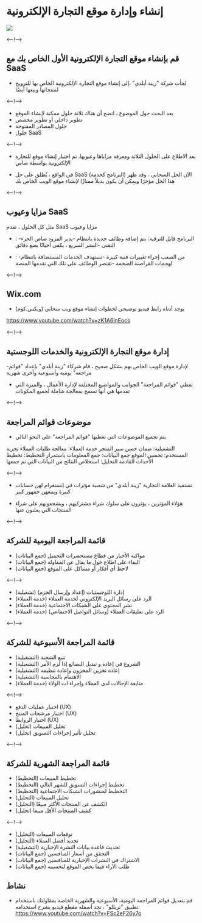 # إنشاء وإدارة موقع التجارة الإلكترونية 
![](http://douar.tech/dt_assets/session-2/slide-1.png)

<--!-->

## قم بإنشاء موقع التجارة الإلكترونية الأول الخاص بك مع SaaS

- لجأت شركة "زينة أبلدي" ،إلى إنشاء موقع التجارة الإلكترونية الخاص بها للترويج لمنتجاتها وبيعها أيضًا

<--!-->

- بعد البحث حول الموضوع ، اتضح أن هناك ثلاثة حلول ممكنة لإنشاء الموقع
- تطوير داخلي أو تطوير مخصص
- حلول المصادر المفتوحة
- حلول SaaS

<--!-->

- بعد الاطلاع على الحلول الثلاثة ومعرفة مزاياها وعيوبها. تم اختيار إنشاء موقع للتجارة الإلكترونية بواسطة صاص 

- في الواقع ، يُطلق على حل SaaS (البرنامج كخدمة) الآن الحل السحابي ، وقد ظهر هذا الحل مؤخرًا ويمكن أن يكون بديلاً ممتازًا لإنشاء موقع الويب الخاص بك

<--!-->

## مزايا وعيوب SaaS

مثل كل الحلول ، تقدم SaaS مزايا وعيوب

+ : 
-البرنامج قابل للترقية: يتم إضافة وظائف جديدة بانتظام
-يدير المزود صاص الجزء التقني
-النشر السريع ، يكفي أحيانًا بضع دقائق

- : 
-من الصعب إجراء تغييرات فنية كبيرة
-تستهدف الخدمات المستضافة بانتظام لهجمات القراصنة الضخمة
-تقتصر الوظائف على تلك التي تقدمها المنصة

<--!-->

## Wix.com

- يوجد أدناه رابط فيديو توضيحي لخطوات إنشاء موقع ويب سحابي (ويكس.كوم)

https://www.youtube.com/watch?v=zK1A6lnEocs

<--!-->

## إدارة موقع التجارة الإلكترونية والخدمات اللوجستية 

-لإدارة موقع الويب الخاص بهم بشكل صحيح ، قام شركاء "زينة أبلدي" بإعداد "قوائم مراجعة" يومية وأسبوعية وأخرى شهرية

- تغطي "قوائم المراجعة" الجوانب والمواضيع المختلفة لإدارة الأعمال ، والميزة التي تقدمها هي أنها تسمح بمعالجة شاملة لجميع المكونات

<--!-->

## موضوعات قوائم المراجعة

- يتم تجميع الموضوعات التي تغطيها "قوائم المراجعة" على النحو التالي 

التشغيلية: ضمان حسن سير المتجر
خدمة العملاء: معالجة طلبات العملاء
تجربة المستخدم: تحسين الموقع
جمع البيانات: جمع المعلومات باستمرار
التخطيط: تخطيط الأحداث القادمة
التحليل: استخلاص النتائج من البيانات التي تم جمعها

<--!-->

- تستفيد العلامة التجارية "زينة أبلدي" من شعبية مؤثرات في إنستغرام لهن حسابات كبيرة ويتبعهن جمهور كبير

- هؤلاء المؤثرين ، يؤثرون على سلوك شراء مشتركيهم ، ويشجعونهم على شراء المنتجات التي يعلنون عنها

<--!-->

## قائمة المراجعة اليومية للشركة

- مواكبة الأخبار من قطاع مستحضرات التجميل (جمع البيانات) 
- البقاء على اطلاع حول ما يقال عن المقاولة (جمع البيانات) 
- لاحظ أي أفكار أو مشاكل على الموقع (جمع البيانات)

<--!-->

- إدارة اللوجستيات (إعداد وإرسال الحزم) (تشغيلية)
- الرد على رسائل البريد الإلكتروني لخدمة العملاء (خدمة العملاء)
- نشر المحتوى على الشبكات الاجتماعية (خدمة العملاء) 
- الرد على تعليقات العملاء (وسائل التواصل الاجتماعي) (خدمة العملاء)

<--!-->

## قائمة المراجعة الأسبوعية للشركة 

- تتبع الشحنة (التشغيلية)
- الشروع في إعادة و تبديل البضائع إذا لزم الأمر (التشغيلية)
- إعادة تخزين المخزون وإعادة تنظيمه (التشغيلية)
- الاهتمام بالمحاسبة (التشغيلية)
- متابعة الإحالات لدى العملاء وإجراء ات الولاء (خدمة العملاء)

<--!-->

- اختبار عمليات الدفع (UX)
- اختبار مرشحات المنتج (UX)
- اختبار الروابط (UX)
- تحليل المبيعات (تحليل)
- تحليل تأثير إجراءات التسويق (تحليل)

<--!-->

## قائمة المراجعة الشهرية للشركة 

- تخطيط المبيعات (التخطيط)
- تخطيط إجراءات التسويق للشهر التالي (التخطيط)
- التخطيط لمنشورات الشبكات الاجتماعية (التخطيط)
- تحليل المبيعات (التحليل) 
- الكشف عن المنتجات الأكثر مبيعًا (التحليل)
- كشف المنتجات الأقل مبيعا (تحليل)

<--!-->

- توقعات المبيعات (التحليل)
- تحديد أفضل العملاء (التحليل) 
- تحديث قاعدة بيانات النشرة الإخبارية (التشغيلية)
- التحقق من أسعار المنافسين (جمع البيانات) 
- الاشتراك في النشرات الإخبارية للمنافسين (جمع البيانات)
- طلب الآراء فيما يخص الموقع لتحسينه (جمع البيانات)

## نشاط

- قم بتعديل قوائم المراجعة اليومية، الأسبوعية والشهرية الخاصة بمقاولتك باستخدام تطبيق "تريللو" ، تجد أسفله مقطع فيديو يشرح استخدامه: 
https://www.youtube.com/watch?v=FSc2eF26y7o
